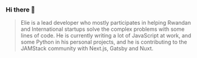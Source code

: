### Hi there 👋

> Elie is a lead developer who mostly participates in helping Rwandan and International startups solve the complex problems with some lines of code. He is currently writing a lot of JavaScript at work, and some Python in his personal projects, and he is contributing to the JAMStack community with Next.js, Gatsby and Nuxt.

